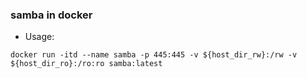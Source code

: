 ### samba in docker
- Usage:
```shell
docker run -itd --name samba -p 445:445 -v ${host_dir_rw}:/rw -v ${host_dir_ro}:/ro:ro samba:latest
```
